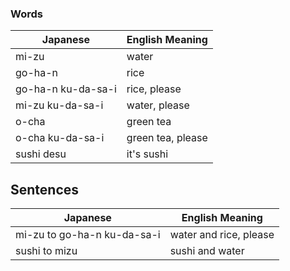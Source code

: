 ### Words

| Japanese           | English Meaning   |
| ------------------ | ----------------- |
| mi-zu              | water             |
| go-ha-n            | rice              |
| go-ha-n ku-da-sa-i | rice, please      |
| mi-zu ku-da-sa-i   | water, please     |
| o-cha              | green tea         |
| o-cha ku-da-sa-i   | green tea, please |
| sushi desu         | it's sushi        |
## Sentences
| Japanese                    | English Meaning        |
| --------------------------- | ---------------------- |
| mi-zu to go-ha-n ku-da-sa-i | water and rice, please |
| sushi to mizu               | sushi and water        |
